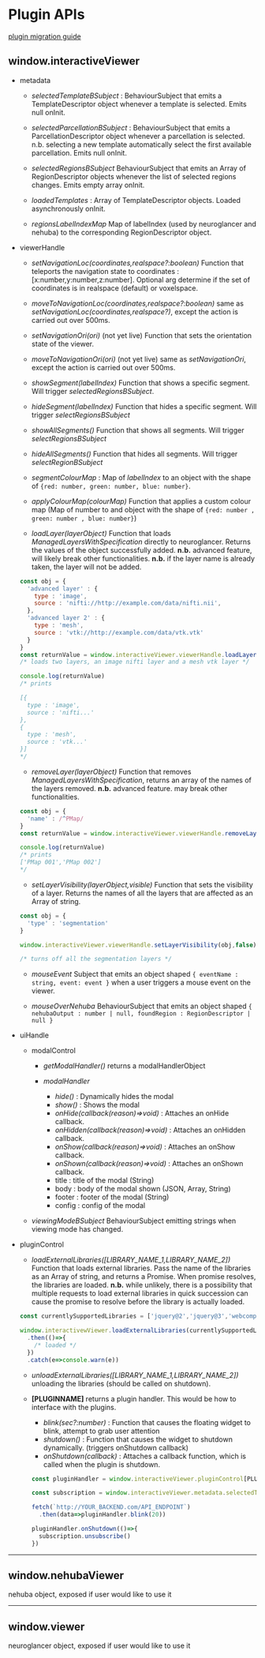 Plugin APIs
======

[plugin migration guide](migrationGuide.md)

window.interactiveViewer
---
- metadata

  - *selectedTemplateBSubject* : BehaviourSubject that emits a TemplateDescriptor object whenever a template is selected. Emits null onInit.

  - *selectedParcellationBSubject* : BehaviourSubject that emits a ParcellationDescriptor object whenever a parcellation is selected. n.b. selecting a new template automatically select the first available parcellation. Emits null onInit.

  - *selectedRegionsBSubject* BehaviourSubject that emits an Array of RegionDescriptor objects whenever the list of selected regions changes. Emits empty array onInit.

  - *loadedTemplates* : Array of TemplateDescriptor objects. Loaded asynchronously onInit.

  - *regionsLabelIndexMap* Map of labelIndex (used by neuroglancer and nehuba) to the corresponding RegionDescriptor object.

- viewerHandle

  - *setNavigationLoc(coordinates,realspace?:boolean)* Function that teleports the navigation state to coordinates : [x:number,y:number,z:number]. Optional arg determine if the set of coordinates is in realspace (default) or voxelspace.

  - *moveToNavigationLoc(coordinates,realspace?:boolean)*
  same as *setNavigationLoc(coordinates,realspace?)*, except the action is carried out over 500ms.

  - *setNavigationOri(ori)* (not yet live) Function that sets the orientation state of the viewer.

  - *moveToNavigationOri(ori)* (not yet live) same as *setNavigationOri*, except the action is carried out over 500ms.

  - *showSegment(labelIndex)* Function that shows a specific segment. Will trigger *selectedRegionsBSubject*.

  - *hideSegment(labelIndex)* Function that hides a specific segment. Will trigger *selectRegionsBSubject*
  
  - *showAllSegments()* Function that shows all segments. Will trigger *selectRegionsBSubject*

  - *hideAllSegments()* Function that hides all segments. Will trigger *selectRegionBSubject*

  - *segmentColourMap* : Map of *labelIndex* to an object with the shape of `{red: number, green: number, blue: number}`.

  - *applyColourMap(colourMap)* Function that applies a custom colour map (Map of number to and object with the shape of `{red: number , green: number , blue: number}`)

  - *loadLayer(layerObject)* Function that loads *ManagedLayersWithSpecification* directly to neuroglancer. Returns the values of the object successfully added. **n.b.** advanced feature, will likely break other functionalities. **n.b.** if the layer name is already taken, the layer will not be added.
  
  ```javascript
  const obj = {
    'advanced layer' : {
      type : 'image',
      source : 'nifti://http://example.com/data/nifti.nii',
    },
    'advanced layer 2' : {
      type : 'mesh',
      source : 'vtk://http://example.com/data/vtk.vtk'
    }
  }
  const returnValue = window.interactiveViewer.viewerHandle.loadLayer(obj)
  /* loads two layers, an image nifti layer and a mesh vtk layer */

  console.log(returnValue)
  /* prints
  
  [{ 
    type : 'image', 
    source : 'nifti...' 
  },
  {
    type : 'mesh',
    source : 'vtk...'
  }] 
  */
  ```

  - *removeLayer(layerObject)* Function that removes *ManagedLayersWithSpecification*, returns an array of the names of the layers removed. **n.b.** advanced feature. may break other functionalities.
  ```js
  const obj = {
    'name' : /^PMap/
  }
  const returnValue = window.interactiveViewer.viewerHandle.removeLayer(obj)
  
  console.log(returnValue)
  /* prints
  ['PMap 001','PMap 002']
  */
  ```
  - *setLayerVisibility(layerObject,visible)* Function that sets the visibility of a layer. Returns the names of all the layers that are affected as an Array of string.

  ```js
  const obj = {
    'type' : 'segmentation'
  }

  window.interactiveViewer.viewerHandle.setLayerVisibility(obj,false)

  /* turns off all the segmentation layers */
  ```

  - *mouseEvent* Subject that emits an object shaped `{ eventName : string, event: event }` when a user triggers a mouse event on the viewer. 

  - *mouseOverNehuba* BehaviourSubject that emits an object shaped `{ nehubaOutput : number | null, foundRegion : RegionDescriptor | null }`

- uiHandle

  - modalControl

    - *getModalHandler()* returns a modalHandlerObject

    - *modalHandler*

      - *hide()* : Dynamically hides the modal
      - *show()* : Shows the modal
      - *onHide(callback(reason)=>void)* : Attaches an onHide callback. 
      - *onHidden(callback(reason)=>void)* : Attaches an onHidden callback. 
      - *onShow(callback(reason)=>void)* : Attaches an onShow callback. 
      - *onShown(callback(reason)=>void)* : Attaches an onShown callback.
      - title : title of the modal (String)
      - body : body of the modal shown (JSON, Array, String)
      - footer : footer of the modal (String)
      - config : config of the modal

  - *viewingModeBSubject* BehaviourSubject emitting strings when viewing mode has changed. 

- pluginControl

  - *loadExternalLibraries([LIBRARY_NAME_1,LIBRARY_NAME_2])* Function that loads external libraries. Pass the name of the libraries as an Array of string, and returns a Promise. When promise resolves, the libraries are loaded. **n.b.** while unlikely, there is a possibility that multiple requests to load external libraries in quick succession can cause the promise to resolve before the library is actually loaded. 

  ```js
  const currentlySupportedLibraries = ['jquery@2','jquery@3','webcomponentsLite@1.1.0','react@16','reactdom@16','vue@2.5.16']

  window.interactivewViewer.loadExternalLibraries(currentlySupportedLibraries)
    .then(()=>{
      /* loaded */
    })
    .catch(e=>console.warn(e))

  ```

  - *unloadExternalLibraries([LIBRARY_NAME_1,LIBRARY_NAME_2])* unloading the libraries (should be called on shutdown).

  - **[PLUGINNAME]** returns a plugin handler. This would be how to interface with the plugins.

    
    - *blink(sec?:number)* : Function that causes the floating widget to blink, attempt to grab user attention
    - *shutdown()* : Function that causes the widget to shutdown dynamically. (triggers onShutdown callback)
    - *onShutdown(callback)* : Attaches a callback function, which is called when the plugin is shutdown.

    ```js
    const pluginHandler = window.interactiveViewer.pluginControl[PLUGINNAME]

    const subscription = window.interactiveViewer.metadata.selectedTemplateBSubject.subscribe(template=>console.log(template))

    fetch(`http://YOUR_BACKEND.com/API_ENDPOINT`)
      .then(data=>pluginHandler.blink(20))

    pluginHandler.onShutdown(()=>{
      subscription.unsubscribe()
    })
    ```

------

window.nehubaViewer
---

nehuba object, exposed if user would like to use it

-------

window.viewer
---

neuroglancer object, exposed if user would like to use it